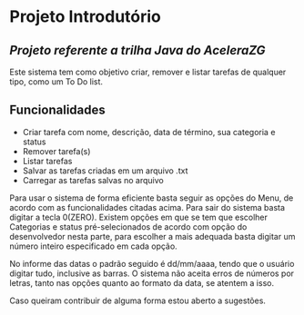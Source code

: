 # Projeto Introdutório
## _Projeto referente a trilha Java do AceleraZG_


Este sistema tem como objetivo criar, remover e listar tarefas de qualquer tipo, como um To Do list.


## Funcionalidades

- Criar tarefa com nome, descrição, data de término, sua categoria e status
- Remover tarefa(s)
- Listar tarefas
- Salvar as tarefas criadas em um arquivo .txt
- Carregar as tarefas salvas no arquivo

Para usar o sistema de forma eficiente basta seguir as opções do Menu, de acordo com as funcionalidades citadas acima. 
Para sair do sistema basta digitar a tecla 0(ZERO). 
Existem opções em que se tem que escolher Categorias e status pré-selecionados de acordo com opção do desenvolvedor nesta parte, para escolher a mais adequada basta digitar um número inteiro especificado em cada opção.

No informe das datas o padrão seguido é dd/mm/aaaa, tendo que o usuário digitar tudo, inclusive as barras. O sistema não aceita erros de números por letras, tanto nas opções quanto ao formato da data, se atentem a isso.

Caso queiram contribuir de alguma forma estou aberto a sugestões.
